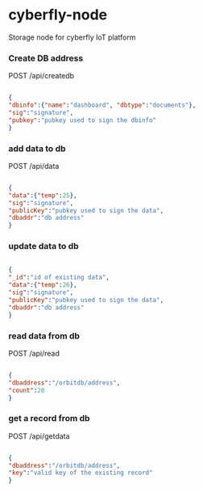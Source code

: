 # cyberfly-node
Storage node for cyberfly IoT platform


### Create DB address

POST /api/createdb

```json

{
"dbinfo":{"name":"dashboard", "dbtype":"documents"}, 
"sig":"signature", 
"pubkey":"pubkey used to sign the dbinfo"
}
```

### add data to db

POST /api/data

```json

{
"data":{"temp":25}, 
"sig":"signature", 
"publicKey":"pubkey used to sign the data", 
"dbaddr":"db address"
}
```


### update data to db

```json

{
"_id":"id of existing data",
"data":{"temp":26}, 
"sig":"signature", 
"publicKey":"pubkey used to sign the data", 
"dbaddr":"db address"
}
```

### read data from db

POST /api/read

```json

{
"dbaddress":"/orbitdb/address",
"count":20
}
```

### get a record from db

POST /api/getdata

```json

{
"dbaddress":"/orbitdb/address",
"key":"valid key of the existing record"
}
```